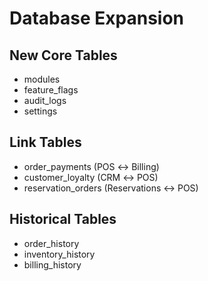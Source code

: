 # Database Expansion

## New Core Tables
- modules
- feature_flags
- audit_logs
- settings

## Link Tables
- order_payments (POS ↔ Billing)
- customer_loyalty (CRM ↔ POS)
- reservation_orders (Reservations ↔ POS)

## Historical Tables
- order_history
- inventory_history
- billing_history
